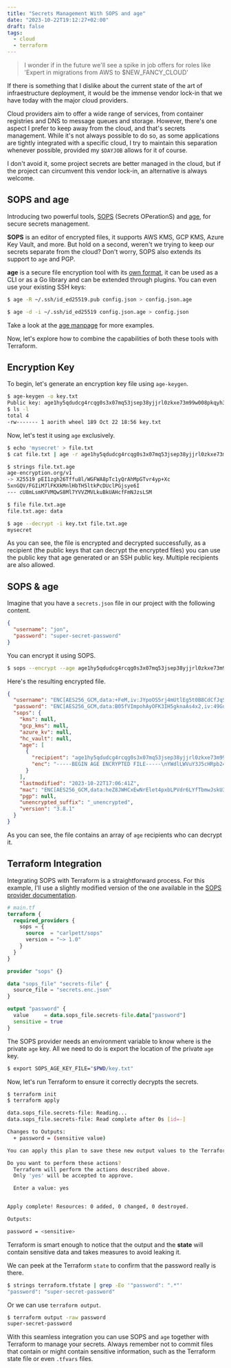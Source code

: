 ```yaml
---
title: "Secrets Management With SOPS and age"
date: "2023-10-22T19:12:27+02:00"
draft: false
tags:
  - cloud
  - terraform
---
```


> I wonder if in the future we'll see a spike in job offers for roles like 'Expert in migrations from AWS to $NEW_FANCY_CLOUD'

If there is something that I dislike about the current state of the art of infraestructure deployment, it would be the immense vendor lock-in that we have today with the major cloud providers.

Cloud providers aim to offer a wide range of services, from container registries and DNS to message queues and storage. However, there's one aspect I prefer to keep away from the cloud, and that's secrets management. While it's not always possible to do so, as some applications are tightly integrated with a specific cloud, I try to maintain this separation whenever possible, provided my `$DAYJOB` allows for it of course.

I don't avoid it, some project secrets are better managed in the cloud, but if the project can circumvent this vendor lock-in, an alternative is always welcome.

## SOPS and age

Introducing two powerful tools, [SOPS](https://github.com/getsops/sops) (Secrets OPerationS) and [age](https://github.com/FiloSottile/age), for secure secrets management.

**SOPS** is an editor of encrypted files, it supports AWS KMS, GCP KMS, Azure Key Vault, and more. But hold on a second, weren't we trying to keep our secrets separate from the cloud? Don't worry, SOPS also extends its support to `age` and PGP.

**age** is a secure file encryption tool with its [own format](https://github.com/C2SP/C2SP/blob/main/age.md), it can be used as a CLI or as a Go library and can be extended through plugins. You can even use your existing SSH keys:

```sh
$ age -R ~/.ssh/id_ed25519.pub config.json > config.json.age

$ age -d -i ~/.ssh/id_ed25519 config.json.age > config.json
```

Take a look at the [age manpage](https://htmlpreview.github.io/?https://github.com/FiloSottile/age/blob/main/doc/age.1.html) for more examples.

Now, let's explore how to combine the capabilities of both these tools with Terraform.

## Encryption Key

To begin, let's generate an encryption key file using `age-keygen`.

```sh
$ age-keygen -o key.txt
Public key: age1hy5qdudcg4rcqg0s3x07mq53jsep38yjjrl0zkxe73m99w008pkqyh3ct7
$ ls -l
total 4
-rw------- 1 aorith wheel 189 Oct 22 18:56 key.txt
```

Now, let's test it using `age` exclusively.

```sh
$ echo 'mysecret' > file.txt
$ cat file.txt | age -r age1hy5qdudcg4rcqg0s3x07mq53jsep38yjjrl0zkxe73m99w008pkqyh3ct7 -o file.txt.age

$ strings file.txt.age
age-encryption.org/v1
-> X25519 pEI1zgh26Tffu8l/WGFWA8pTc1yQrAhMpGTvr4yp+Xc
5xnGQV/FGIiM7lFKXkMnlHbTH5ltkPcDUclPGjsye6I
--- cU8mLsmKFVMQwS8Ml7YVVZMVLkuBkUAHcfFmNJzsLSM

$ file file.txt.age
file.txt.age: data

$ age --decrypt -i key.txt file.txt.age
mysecret
```

As you can see, the file is encrypted and decrypted successfully, as a recipient (the public keys that can decrypt the encrypted files) you can use the public key that age generated or an SSH public key. Multiple recipients are also allowed.

## SOPS & age

Imagine that you have a `secrets.json` file in our project with the following content.

```json
{
  "username": "jon",
  "password": "super-secret-password"
}
```

You can encrypt it using SOPS.

```sh
$ sops --encrypt --age age1hy5qdudcg4rcqg0s3x07mq53jsep38yjjrl0zkxe73m99w008pkqyh3ct7 secrets.json > secrets.enc.json
```

Here's the resulting encrypted file.

```json
{
  "username": "ENC[AES256_GCM,data:+FeM,iv:JYpoOS5rj4mUtlEg5t0B8CdCfJqS41jgY3lLnB1OXww=,tag:fe6zZwWU/d7A81vIISgxeg==,type:str]",
  "password": "ENC[AES256_GCM,data:B05fVImpohAyOFK3IH5gknaAs4x2,iv:49GuMJ3WWN3PkCUMP96W/oJMNB3Bmt+yisr8v0Mx7ho=,tag:6YaqEsA8uz+MN9tNisXiXw==,type:str]",
  "sops": {
    "kms": null,
    "gcp_kms": null,
    "azure_kv": null,
    "hc_vault": null,
    "age": [
      {
        "recipient": "age1hy5qdudcg4rcqg0s3x07mq53jsep38yjjrl0zkxe73m99w008pkqyh3ct7",
        "enc": "-----BEGIN AGE ENCRYPTED FILE-----\nYWdlLWVuY3J5cHRpb24ub3JnL3YxCi0+IFgyNTUxOSBUK0RnMlNzWEZPWTh2RGJN\nQ0JuS1ROLzJxUDlZZ3JxWVVLbG1oT1VuNkdZClpKeEZLd3ZybWNnVXJzOVNGTnJq\nVjZrSUFnY3A5SUVERjc4OGR6d01neFkKLS0tIG54dlVQeFhrbmo1SWpSRlVzZmlu\nLzhObkhnWUh4Z3VIbXFtemlkZ294dEEK0pdtl7corDpekmpH0uKNEYvvEFL+gbJb\nvp+lV21yEaMrgACfwqpPAxHWpwfPbaQsvsd6lx2sQGxu8Pbq2xJQyg==\n-----END AGE ENCRYPTED FILE-----\n"
      }
    ],
    "lastmodified": "2023-10-22T17:06:41Z",
    "mac": "ENC[AES256_GCM,data:heZ8JWHCxEwNrElet4pxbLPVdr6LYfTbmwJskU3vTI93nWzkWheeGFWK7N/0AWLhwnym8JwTCyILyaBH8awhd97OkF4mxnof7qcmdVDp03ym0UfAexUzetoHRQCwgWrqy6aptIJkBrz09zU1AcKKkSVXQlliXAm4LlXLRoko/jo=,iv:8Vn3xekdgdwOVlPLc/ZyaYdrORPLLrAUnFyY09NtnNc=,tag:A6S73GmysHfY/HN439wpCg==,type:str]",
    "pgp": null,
    "unencrypted_suffix": "_unencrypted",
    "version": "3.8.1"
  }
}
```

As you can see, the file contains an array of `age` recipients who can decrypt it.

## Terraform Integration

Integrating SOPS with Terraform is a straightforward process. For this example, I'll use a slightly modified version of the one available in the [SOPS provider documentation](https://registry.terraform.io/providers/carlpett/sops/latest/docs).

```terraform
# main.tf
terraform {
  required_providers {
    sops = {
      source  = "carlpett/sops"
      version = "~> 1.0"
    }
  }
}

provider "sops" {}

data "sops_file" "secrets-file" {
  source_file = "secrets.enc.json"
}

output "password" {
  value     = data.sops_file.secrets-file.data["password"]
  sensitive = true
}
```

The SOPS provider needs an environment variable to know where is the private `age` key.
All we need to do is export the location of the private `age` key.

```sh
$ export SOPS_AGE_KEY_FILE="$PWD/key.txt"
```

Now, let's run Terraform to ensure it correctly decrypts the secrets.

```sh
$ terraform init
$ terraform apply

data.sops_file.secrets-file: Reading...
data.sops_file.secrets-file: Read complete after 0s [id=-]

Changes to Outputs:
  + password = (sensitive value)

You can apply this plan to save these new output values to the Terraform state, without changing any real infrastructure.

Do you want to perform these actions?
  Terraform will perform the actions described above.
  Only 'yes' will be accepted to approve.

  Enter a value: yes


Apply complete! Resources: 0 added, 0 changed, 0 destroyed.

Outputs:

password = <sensitive>
```

Terraform is smart enough to notice that the output and the **state** will contain sensitive data and takes measures to avoid leaking it.

We can peek at the Terraform `state` to confirm that the password really is there.

```sh
$ strings terraform.tfstate | grep -Eo '"password": ".*"'
"password": "super-secret-password"
```

Or we can use `terraform output`.

```sh
$ terraform output -raw password
super-secret-password
```

With this seamless integration you can use SOPS and `age` together with Terraform to manage your secrets. Always remember not to commit files that contain or might contain sensitive information, such as the Terraform state file or even `.tfvars` files.
